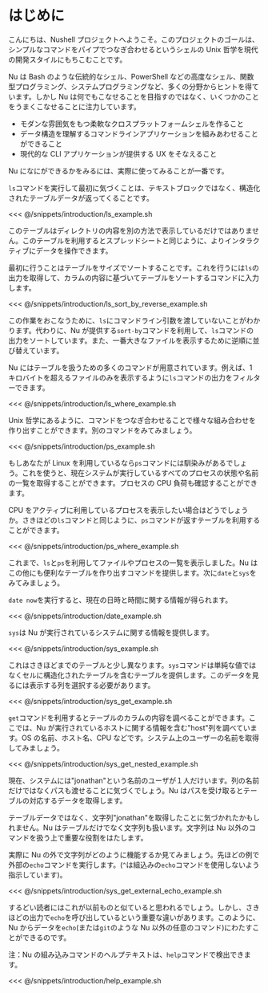 # はじめに

こんにちは、Nushell プロジェクトへようこそ。このプロジェクトのゴールは、シンプルなコマンドをパイプでつなぎ合わせるというシェルの Unix 哲学を現代の開発スタイルにもちこむことです。

Nu は Bash のような伝統的なシェル、PowerShell などの高度なシェル、関数型プログラミング、システムプログラミングなど、多くの分野からヒントを得ています。しかし Nu は何でもこなせることを目指すのではなく、いくつかのことをうまくこなせることに注力しています。

- モダンな雰囲気をもつ柔軟なクロスプラットフォームシェルを作ること
- データ構造を理解するコマンドラインアプリケーションを組みあわせることができること
- 現代的な CLI アプリケーションが提供する UX をそなえること

Nu になにができるかをみるには、実際に使ってみることが一番です。

`ls`コマンドを実行して最初に気づくことは、テキストブロックではなく、構造化されたテーブルデータが返ってくることです。

<<< @/snippets/introduction/ls_example.sh

このテーブルはディレクトリの内容を別の方法で表示しているだけではありません。このテーブルを利用するとスプレッドシートと同じように、よりインタラクティブにデータを操作できます。

最初に行うことはテーブルをサイズでソートすることです。これを行うには`ls`の出力を取得して、カラムの内容に基づいてテーブルをソートするコマンドに入力します。

<<< @/snippets/introduction/ls_sort_by_reverse_example.sh

この作業をおこなうために、`ls`にコマンドライン引数を渡していないことがわかります。代わりに、Nu が提供する`sort-by`コマンドを利用して、`ls`コマンドの出力をソートしています。また、一番大きなファイルを表示するために逆順に並び替えています。

Nu にはテーブルを扱うための多くのコマンドが用意されています。例えば、1 キロバイトを超えるファイルのみを表示するように`ls`コマンドの出力をフィルターできます。

<<< @/snippets/introduction/ls_where_example.sh

Unix 哲学にあるように、コマンドをつなぎ合わせることで様々な組み合わせを作り出すことができます。別のコマンドをみてみましょう。

<<< @/snippets/introduction/ps_example.sh

もしあなたが Linux を利用しているなら`ps`コマンドには馴染みがあるでしょう。これを使うと、現在システムが実行しているすべてのプロセスの状態や名前の一覧を取得することができます。プロセスの CPU 負荷も確認することができます。

CPU をアクティブに利用しているプロセスを表示したい場合はどうでしょうか。さきほどの`ls`コマンドと同じように、`ps`コマンドが返すテーブルを利用することができます。

<<< @/snippets/introduction/ps_where_example.sh

これまで、`ls`と`ps`を利用してファイルやプロセスの一覧を表示しました。Nu はこの他にも便利なテーブルを作り出すコマンドを提供します。次に`date`と`sys`をみてみましょう。

`date now`を実行すると、現在の日時と時間に関する情報が得られます。

<<< @/snippets/introduction/date_example.sh

`sys`は Nu が実行されているシステムに関する情報を提供します。

<<< @/snippets/introduction/sys_example.sh

これはさきほどまでのテーブルと少し異なります。`sys`コマンドは単純な値ではなくセルに構造化されたテーブルを含むテーブルを提供します。このデータを見るには表示する列を選択する必要があります。

<<< @/snippets/introduction/sys_get_example.sh

`get`コマンドを利用するとテーブルのカラムの内容を調べることができます。ここでは、Nu が実行されているホストに関する情報を含む"host"列を調べています。OS の名前、ホスト名、CPU などです。システム上のユーザーの名前を取得してみましょう。

<<< @/snippets/introduction/sys_get_nested_example.sh

現在、システムには"jonathan"という名前のユーザが１人だけいます。列の名前だけではなくパスも渡せることに気づくでしょう。Nu はパスを受け取るとテーブルの対応するデータを取得します。

テーブルデータではなく、文字列"jonathan"を取得したことに気づかれたかもしれません。Nu はテーブルだけでなく文字列も扱います。文字列は Nu 以外のコマンドを扱う上で重要な役割をはたします。

実際に Nu の外で文字列がどのように機能するか見てみましょう。先ほどの例で外部の`echo`コマンドを実行します。(`^`は組込みの`echo`コマンドを使用しないよう指示しています)。

<<< @/snippets/introduction/sys_get_external_echo_example.sh

するどい読者にはこれが以前ものと似ていると思われるでしょう。しかし、さきほどの出力で`echo`を呼び出しているという重要な違いがあります。このように、Nu からデータを`echo`(または`git`のような Nu 以外の任意のコマンド)にわたすことができるのです。

注：Nu の組み込みコマンドのヘルプテキストは、`help`コマンドで検出できます。

<<< @/snippets/introduction/help_example.sh
